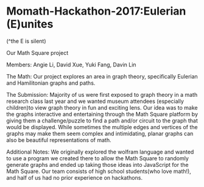 # Momath-Hackathon-2017:Eulerian (E)unites
(^the E is silent)

Our Math Square project

Members: Angie Li, David Xue, Yuki Fang, Davin Lin

The Math:
Our project explores an area in graph theory, specifically Eulerian and Hamilitonian graphs and paths. 

The Submission:
Majority of us were first exposed to graph theory in a math research class last year and we wanted museum attendees (especially children)to view graph theory in fun and exciting lens. Our idea was to make the graphs interactive and entertaining through the Math Square platform by giving them a challenge/puzzle to find a path and/or circuit to the graph that would be displayed. While sometimes the multiple edges and vertices of the graphs may make them seem complex and intimidating, planar graphs can also be beautiful representations of math.

Additional Notes:
We originally explored the wolfram language and wanted to use a program we created there to allow the Math Square to randomly generate graphs and ended up taking those ideas into JavaScript for the Math Square. Our team consists of high school students(who love math!), and half of us had no prior experience on hackathons. 
